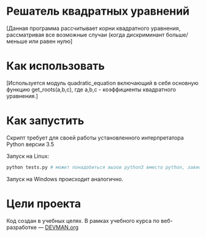 ﻿# Решатель квадратных уравнений

[Данная программа рассчитывает корни квадратного уравнения, рассматривая все возможные случаи (когда дискриминант больше/меньше или равен нулю]

# Как использовать

[Используется модуль quadratic_equation включающий в себя основную функцию get_roots(a,b,c), где a,b,c - коэффициенты квадратного уравнения.]

# Как запустить

Скрипт требует для своей работы установленного интерпретатора Python версии 3.5

Запуск на Linux:

```bash
python tests.py # может понадобиться вызов python3 вместо python, зависит от настроек операционной системы
```

Запуск на Windows происходит аналогично.

# Цели проекта

Код создан в учебных целях. В рамках учебного курса по веб-разработке ― [DEVMAN.org](https://devman.org)

